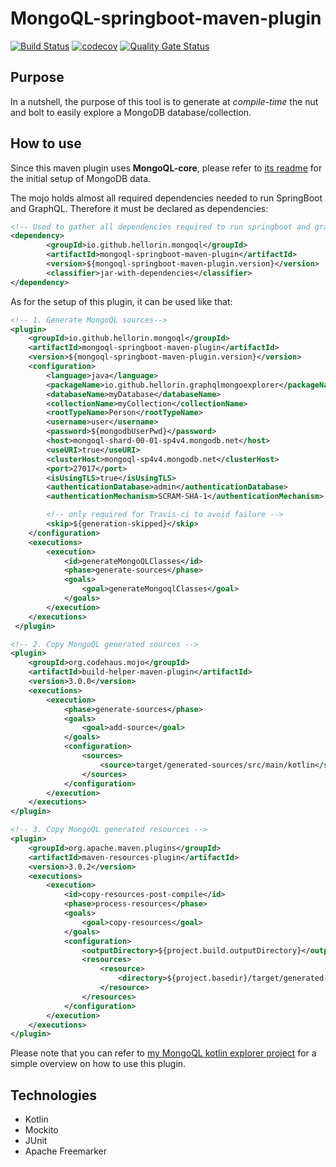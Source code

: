 # MongoQL-springboot-maven-plugin
[![Build Status](https://travis-ci.com/Hellorin/MongoQL-springboot-maven-plugin.svg?branch=master)](https://travis-ci.com/Hellorin/MongoQL-springboot-maven-plugin)
[![codecov](https://codecov.io/gh/Hellorin/MongoQL-springboot-maven-plugin/branch/master/graph/badge.svg)](https://codecov.io/gh/Hellorin/MongoQL-springboot-maven-plugin)
[![Quality Gate Status](https://sonarcloud.io/api/project_badges/measure?project=Hellorin_MongoQL-springboot-maven-plugin&metric=alert_status)](https://sonarcloud.io/dashboard?id=Hellorin_MongoQL-springboot-maven-plugin)

## Purpose
In a nutshell, the purpose of this tool is to generate at *compile-time* the nut and bolt to easily explore a MongoDB database/collection.

## How to use
Since this maven plugin uses **MongoQL-core**, please refer to [its readme](https://github.com/Hellorin/MongoQL-core) for the initial setup of MongoDB data.

The mojo holds almost all required dependencies needed to run SpringBoot and GraphQL. Therefore it must be declared as dependencies:
```xml
<!-- Used to gather all dependencies required to run springboot and graphql -->
<dependency>
        <groupId>io.github.hellorin.mongoql</groupId>
        <artifactId>mongoql-springboot-maven-plugin</artifactId>
        <version>${mongoql-springboot-maven-plugin.version}</version>
        <classifier>jar-with-dependencies</classifier>
</dependency>
```
As for the setup of this plugin, it can be used like that:
```xml
<!-- 1. Generate MongoQL sources-->
<plugin>
    <groupId>io.github.hellorin.mongoql</groupId>
    <artifactId>mongoql-springboot-maven-plugin</artifactId>
    <version>${mongoql-springboot-maven-plugin.version}</version>
    <configuration>
        <language>java</language>
        <packageName>io.github.hellorin.graphqlmongoexplorer</packageName>
        <databaseName>myDatabase</databaseName>
        <collectionName>myCollection</collectionName>
        <rootTypeName>Person</rootTypeName>
        <username>user</username>
        <password>${mongodbUserPwd}</password>
        <host>mongoql-shard-00-01-sp4v4.mongodb.net</host>
        <useURI>true</useURI>
        <clusterHost>mongoql-sp4v4.mongodb.net</clusterHost>
        <port>27017</port>
        <isUsingTLS>true</isUsingTLS>
        <authenticationDatabase>admin</authenticationDatabase>
        <authenticationMechanism>SCRAM-SHA-1</authenticationMechanism>

        <!-- only required for Travis-ci to avoid failure -->
        <skip>${generation-skipped}</skip>
    </configuration>
    <executions>
        <execution>
            <id>generateMongoQLClasses</id>
            <phase>generate-sources</phase>
            <goals>
                <goal>generateMongoqlClasses</goal>
            </goals>
        </execution>
    </executions>
 </plugin>

<!-- 2. Copy MongoQL generated sources -->
<plugin>
    <groupId>org.codehaus.mojo</groupId>
    <artifactId>build-helper-maven-plugin</artifactId>
    <version>3.0.0</version>
    <executions>
        <execution>
            <phase>generate-sources</phase>
            <goals>
                <goal>add-source</goal>
            </goals>
            <configuration>
                <sources>
                    <source>target/generated-sources/src/main/kotlin</source>
                </sources>
            </configuration>
        </execution>
    </executions>
</plugin>

<!-- 3. Copy MongoQL generated resources -->
<plugin>
    <groupId>org.apache.maven.plugins</groupId>
    <artifactId>maven-resources-plugin</artifactId>
    <version>3.0.2</version>
    <executions>
        <execution>
            <id>copy-resources-post-compile</id>
            <phase>process-resources</phase>
            <goals>
                <goal>copy-resources</goal>
            </goals>
            <configuration>
                <outputDirectory>${project.build.outputDirectory}</outputDirectory>
                <resources>
                    <resource>
                        <directory>${project.basedir}/target/generated-resources</directory>
                    </resource>
                </resources>
            </configuration>
        </execution>
    </executions>
</plugin>
```

Please note that you can refer to [my MongoQL kotlin explorer project](https://github.com/Hellorin/MongoQL-kotlin-explorer) for a simple overview on how to use this plugin.

## Technologies
- Kotlin
- Mockito
- JUnit
- Apache Freemarker
